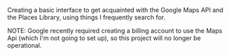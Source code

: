 Creating a basic interface to get acquainted with the Google Maps API and the Places Library, using things I frequently search for.

NOTE: Google recently required creating a billing account to use the Maps Api (which I'm not going to set up), so this project will no longer be operational. 
